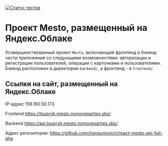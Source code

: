 [![Статус тестов](../../actions/workflows/tests.yml/badge.svg)](../../actions/workflows/tests.yml)

# Проект Mesto, размещенный на Яндекс.Облаке
Усовершенствованный проект `Mesto`, включающий фронтенд и бэкенд части приложения со следующими возможностями: авторизации и регистрации пользователей, операции с карточками и пользователями. Бэкенд расположен в директории `backend/`, а фронтенд - в `frontend/`.

## Ссылки на сайт, размещенный на Яндекс.Облаке

IP-адрес 158.160.50.173

Frontend https://tsupryk.mesto.nomoreparties.sbs/

Backend https://api.tsupryk.mesto.nomoreparties.sbs/

Адрес репозитория: https://github.com/iranaumovich/react-mesto-api-full-gha
